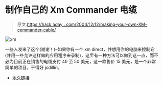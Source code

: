 # 制作自己的 Xm Commander 电缆

> 原文:[https://hack aday . com/2004/12/12/making-your-own-XM-commander-cable/](https://hackaday.com/2004/12/12/making-your-own-xm-commander-cable/)

![xm](img/c4a875b64f4841ad54e91ddd6cf5883f.png)

一些人发来了这个(谢谢！)–如果你有一个 xm direct，并想用你的电脑来控制它(并用一些允许这样做的应用程序来录制)，这里有一种方法可以做到这一点，而不必为目前正在销售的电缆支付 40 至 50 美元，这一款售价 15 美元，是一个非常简单的项目。干得好 jcdillin。

*   [永久链接](http://www.i-hacked.com/Consumer-Electronics/Misc/Making-your-own-XM-Commander-Cable.html)